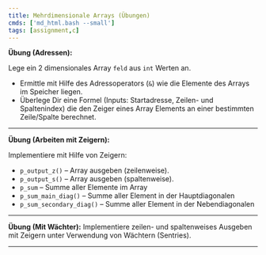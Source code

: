 ```yaml
---
title: Mehrdimensionale Arrays (Übungen)
cmds: ['md_html.bash --small']
tags: [assignment,c]
---
```




**Übung (Adressen):**

Lege ein 2 dimensionales Array `feld` aus `int` Werten an. 
- Ermittle mit Hilfe des Adressoperators (`&`) wie die Elemente des Arrays im Speicher liegen.
- Überlege Dir eine Formel (Inputs: Startadresse, Zeilen- und Spaltenindex) die den Zeiger eines Array Elements an einer bestimmten Zeile/Spalte berechnet.



---


**Übung (Arbeiten mit Zeigern):**

Implementiere mit Hilfe von Zeigern:

- `p_output_z()` – Array ausgeben (zeilenweise).
- `p_output_s()` – Array ausgeben (spaltenweise).
- `p_sum` – Summe aller Elemente im Array
- `p_sum_main_diag()` – Summe aller Element in der Hauptdiagonalen
- `p_sum_secondary_diag()` – Summe aller Element in der Nebendiagonalen



---

**Übung (Mit Wächter):**
Implementiere zeilen- und spaltenweises Ausgeben mit Zeigern unter Verwendung von Wächtern (Sentries).

---



